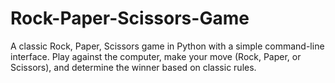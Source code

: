 # Rock-Paper-Scissors-Game
A classic Rock, Paper, Scissors game in Python with a simple command-line interface. Play against the computer, make your move (Rock, Paper, or Scissors), and determine the winner based on classic rules.
